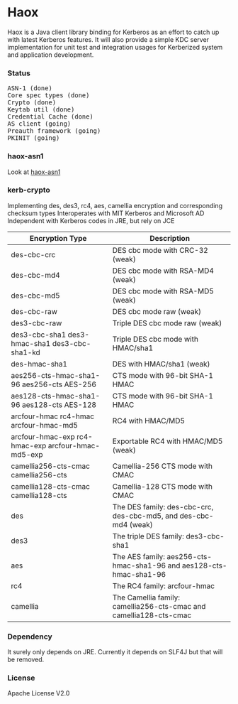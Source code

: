 Haox
====

Haox is a Java client library binding for Kerberos as an effort to catch up with latest Kerberos features. It will also provide a simple KDC
server implementation for unit test and integration usages for Kerberized system and application development.

### Status
<pre>
ASN-1 (done)
Core spec types (done)
Crypto (done)
Keytab util (done)
Credential Cache (done)
AS client (going)
Preauth framework (going)
PKINIT (going)
</pre>

### haox-asn1
Look at [haox-asn1](https://github.com/drankye/haox/blob/master/haox-asn1/README.md)

### kerb-crypto
Implementing des, des3, rc4, aes, camellia encryption and corresponding checksum types
Interoperates with MIT Kerberos and Microsoft AD
Independent with Kerberos codes in JRE, but rely on JCE

| Encryption Type | Description |
| --------------- | ----------- |
| des-cbc-crc | DES cbc mode with CRC-32 (weak) |
| des-cbc-md4 | DES cbc mode with RSA-MD4 (weak) |
| des-cbc-md5 |	DES cbc mode with RSA-MD5 (weak) |
| des-cbc-raw |	DES cbc mode raw (weak) |
| des3-cbc-raw |	Triple DES cbc mode raw (weak) |
| des3-cbc-sha1 des3-hmac-sha1 des3-cbc-sha1-kd |	Triple DES cbc mode with HMAC/sha1 |
| des-hmac-sha1 |	DES with HMAC/sha1 (weak) |
| aes256-cts-hmac-sha1-96 aes256-cts AES-256 	| CTS mode with 96-bit SHA-1 HMAC |
| aes128-cts-hmac-sha1-96 aes128-cts AES-128 	| CTS mode with 96-bit SHA-1 HMAC |
| arcfour-hmac rc4-hmac arcfour-hmac-md5 |	RC4 with HMAC/MD5 |
| arcfour-hmac-exp rc4-hmac-exp arcfour-hmac-md5-exp |	Exportable RC4 with HMAC/MD5 (weak) |
| camellia256-cts-cmac camellia256-cts |	Camellia-256 CTS mode with CMAC |
| camellia128-cts-cmac camellia128-cts |	Camellia-128 CTS mode with CMAC |
| des |	The DES family: des-cbc-crc, des-cbc-md5, and des-cbc-md4 (weak) |
| des3 |	The triple DES family: des3-cbc-sha1 |
| aes |	The AES family: aes256-cts-hmac-sha1-96 and aes128-cts-hmac-sha1-96 |
| rc4 |	The RC4 family: arcfour-hmac |
| camellia | The Camellia family: camellia256-cts-cmac and camellia128-cts-cmac |

### Dependency
It surely only depends on JRE. Currently it depends on SLF4J but that will be removed.

### License
Apache License V2.0
